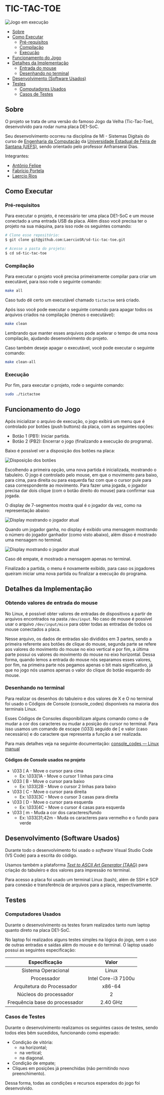 # TIC-TAC-TOE

![Jogo em execução](https://raw.githubusercontent.com/LaercioSR/sd-tic-tac-toe/f187ce6d57cc7170733856483254a44fc44e9277/doc/screen_recording.gif)

- [Sobre](#sobre)
- [Como Executar](#como-executar)
  - [Pré-requisitos](#pré-requisitos)
  - [Compilação](#compilação)
  - [Execução](#execução)
- [Funcionamento do Jogo](#funcionamento-do-jogo)
- [Detalhes da Implementação](#detalhes-da-implementação)
  - [Entrada do mouse](#obtendo-valores-de-entrada-do-mouse)
  - [Desenhando no terminal](#desenhando-no-terminal)
- [Desenvolvimento (Software Usados)](#desenvolvimento-software-usados)
- [Testes](#testes)
  - [Computadores Usados](#computadores-usados)
  - [Casos de Testes](#casos-de-testes)

## Sobre

O projeto se trata de uma versão do famoso Jogo da Velha (Tic-Tac-Toe), desenvolvido para rodar numa placa DE1-SoC.

Seu desenvolvimento ocorreu na disciplina de MI - Sistemas Digitais do curso de [Engenharia da Computação](https://www.ecomp.uefs.br/) da [Universidade Estadual de Feira de Santana (UEFS)](https://uefs.br), sendo orientado pelo professor Anfranserai Dias.

Integrantes:

- [Antônio Felipe](https://github.com/OinotnaEpilef)
- [Fabrício Portela](https://github.com/fabricioportela)
- [Laercio Rios](https://github.com/LaercioSR)

## Como Executar

### Pré-requisitos

Para executar o projeto, é necessário ter uma placa DE1-SoC e um mouse conectado a uma entrada USB da placa. Além disso você precisa ter o projeto na sua máquina, para isso rode os seguintes comando:

```bash
# Clone esse repositório:
$ git clone git@github.com:LaercioSR/sd-tic-tac-toe.git

# Acesse a pasta do projeto:
$ cd sd-tic-tac-toe
```

### Compilação

Para executar o projeto você precisa primeiramente compilar para criar um executável, para isso rode o seguinte comando:

```bash
make all
```

Caso tudo dê certo um executável chamado `tictactoe` será criado.

Após isso você pode executar o seguinte comando para apagar todos os arquivos criados na compilação (menos o executável):

```bash
make clean
```

Lembrando que manter esses arquivos pode acelerar o tempo de uma nova compilação, ajudando desenvolvimento do projeto.

Caso também deseje apagar o executável, você pode executar o seguinte comando:

```bash
make clean-all
```

### Execução

Por fim, para executar o projeto, rode o seguinte comando:

```bash
sudo ./tictactoe
```

## Funcionamento do Jogo

Após inicializar o arquivo de execução, o jogo exibirá um menu que é controlado por botões (push buttons) da placa, com as seguintes opções:

- Botão 1 (PB1): Iniciar partida.
- Botão 2 (PB2): Encerrar o jogo (finalizando a execução do programa).

Baixo é possível ver a disposição dos botões na placa:

![Disposição dos botões](https://raw.githubusercontent.com/LaercioSR/sd-tic-tac-toe/main/doc/buttons.png)

Escolhendo a primeira opção, uma nova partida é inicializada, mostrando o tabuleiro. O jogo é controlado pelo mouse, em que o movimento para baixo, para cima, para direita ou para esquerda faz com que o cursor pule para casa correspondente ao movimento. Para fazer uma jogada, o jogador precisa dar dois clique (com o botão direito do mouse) para confirmar sua jogada.

O display de 7-segmentos mostra qual é o jogador da vez, como na representação abaixo:

![Display mostrando o jogador atual](https://raw.githubusercontent.com/LaercioSR/sd-tic-tac-toe/main/doc/display.gif)

Quando um jogador ganha, no display é exibido uma mensagem mostrando o número do jogador ganhador (como visto abaixo), além disso é mostrado uma mensagem no terminal.

![Display mostrando o jogador atual](https://raw.githubusercontent.com/LaercioSR/sd-tic-tac-toe/main/doc/display_winner.png)

Caso dê empate, é mostrado a mensagem apenas no terminal.

Finalizado a partida, o menu é novamente exibido, para caso os jogadores queiram iniciar uma nova partida ou finalizar a execução do programa.

## Detalhes da Implementação

### Obtendo valores de entrada do mouse

No Linux, é possível obter valores de entradas de dispositivos a partir de arquivos encontrados na pasta `/dev/input`. No caso de mouse é possível usar o arquivo `/dev/input/mice` para obter todas as entradas de todos os mouse conectados a placa.

Nesse arquivo, os dados de entradas são divididos em 3 partes, sendo a primeira referente aos botões de clique do mouse, segunda parte se refere aos valores do movimento do mouse no eixo vertical e por fim, a última parte possui os valores do movimento do mouse no eixo horizontal. Dessa forma, quando lemos a entrada do mouse nós separamos esses valores, por fim, na primeira parte nós pegamos apenas o bit mais significativo, já que no jogo nós usamos apenas o valor do clique do botão esquerdo do mouse.

### Desenhando no terminal

Para realizar os desenhos do tabuleiro e dos valores de X e O no terminal foi usado o Códigos de Console (console_codes) disponíveis na maioria dos terminais Linux.

Esses Códigos de Consoles disponibilizam alguns comando como o de mudar a cor dos caracteres ou mudar a posição do cursor no terminal. Para isso usamos um comando de escape (\033) seguido de [ e valor (caso necessário) e do caractere que representa a função a ser realizada.

Para mais detalhes veja na seguinte documentação: [console_codes — Linux manual](https://man7.org/linux/man-pages/man4/console_codes.4.html)

#### Códigos de Console usados no projeto

- \033 [ A - Move o cursor para cima
  - Ex: \033[1A - Move o cursor 1 linhas para cima
- \033 [ B - Move o cursor para baixo
  - Ex: \033[2B - Move o cursor 2 linhas para baixo
- \033 [ C - Move o cursor para direita
  - Ex: \033[3C - Move o cursor 3 casas para direita
- \033 [ D - Move o cursor para esquerda
  - Ex: \033[4C - Move o cursor 4 casas para esquerda
- \033 [ m - Muda a cor dos caracteres/fundo
  - Ex: \033[31;42m - Muda os caracteres para vermelho e o fundo para verde

## Desenvolvimento (Software Usados)

Durante todo o desenvolvimento foi usado o _software_ Visual Studio Code (VS Code) para a escrita do código.

Usamos também a plataforma [_Text to ASCII Art Generator_ (TAAG)](https://patorjk.com/software/taag) para criação do tabuleiro e dos valores para impressão no terminal.

Para acesso a placa foi usado um terminal Linux (bash), além de SSH e SCP para conexão e transferência de arquivos para a placa, respectivamente.

## Testes

### Computadores Usados

Durante o desenvolvimento os testes foram realizados tanto num laptop quanto direto na placa DE1-SoC.

No laptop foi realizados alguns testes simples na lógica do jogo, sem o uso de outras entradas e saídas além do mouse e do terminal. O laptop usado possui as seguintes especificação:

Especificação                  | Valor
:----------------------------: | :------------------:
Sistema Operacional            | Linux
Processador                    | Intel Core-i3 7100u
Arquitetura do Processador     | x86-64
Núcleos do processador         | 2
Frequência base do processador | 2.40 GHz

### Casos de Testes

Durante o desenvolvimento realizamos os seguintes casos de testes, sendo todos eles bêm sucedidos, funcionando como esperado:

- Condição de vitória:
  - na horizontal;
  - na vertical;
  - na diagonal.
- Condição de empate;
- Cliques em posições já preenchidas (não permitindo novo preenchimento).

Dessa forma, todas as condições e recursos esperados do jogo foi desenvolvido.
